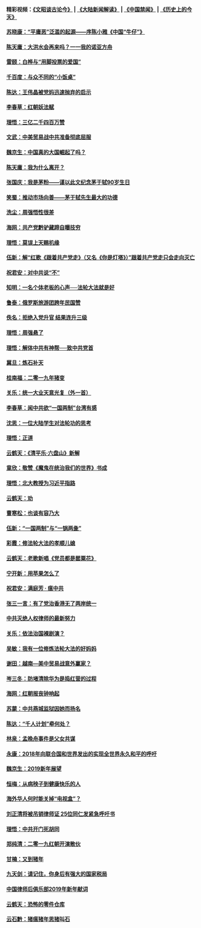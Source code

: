 #### 精彩视频：[《文昭谈古论今》](https://github.com/gfw-breaker/wenzhao/blob/master/README.md?t=01171231) | [《大陆新闻解读》](https://github.com/gfw-breaker/ntdtv-comedy/blob/master/README.md?t=01171231) | [《中国禁闻》](https://github.com/gfw-breaker/ntdtv-news/blob/master/README.md?t=01171231) | [《历史上的今天》](https://github.com/gfw-breaker/today-in-history/blob/master/README.md?t=01171231) 

#### [苏晓康：“平庸恶”泛滥的起源——序陈小雅《中国“牛仔”》](../pages/nsc993/n10982008.md?t=01171231) 

#### [陈天庸：大洪水会再来吗？一一我的诺亚方舟](../pages/nsc993/n10981086.md?t=01171231) 

#### [雷颐：白桦与“用脚投票的爱国”](../pages/nsc993/n10981048.md?t=01171231) 

#### [千百度：与众不同的“小饭桌”](../pages/nsc993/n10978639.md?t=01171231) 

#### [陈达：王伟晶被党妈迅速抛弃的启示](../pages/nsc993/n10976450.md?t=01171231) 

#### [李春草：红朝妖法赋](../pages/nsc993/n10976387.md?t=01171231) 

#### [理悟：三亿二千四百万赞](../pages/nsc993/n10975966.md?t=01171231) 

#### [文武：中美贸易战中共准备彻底屈服](../pages/nsc993/n10974571.md?t=01171231) 

#### [魏京生：中国真的大国崛起了吗？](../pages/nsc993/n10974530.md?t=01171231) 

#### [陈天庸：我为什么离开？](../pages/nsc993/n10974493.md?t=01171231) 

#### [张国庆：我是茅粉——谨以此文纪念茅于轼90岁生日](../pages/nsc993/n10974477.md?t=01171231) 

#### [笑蜀：推动市场向善——茅于轼先生最大的功德](../pages/nsc993/n10974451.md?t=01171231) 

#### [洗尘：周强悟性很差](../pages/nsc993/n10973701.md?t=01171231) 

#### [海网：共产党黔驴藏蹄自曝技穷](../pages/nsc993/n10969562.md?t=01171231) 

#### [理悟：莫误上天赐机缘](../pages/nsc993/n10969514.md?t=01171231) 

#### [伍新：解“红歌《跟着共产党走》（又名《你是灯塔》）”跟着共产党走只会走向灭亡](../pages/nsc993/n10969074.md?t=01171231) 

#### [祝君安：对中共说“不”](../pages/nsc993/n10968464.md?t=01171231) 

#### [知明：一名个体老板的心声──法轮大法就是好](../pages/nsc993/n10967473.md?t=01171231) 

#### [鲁泰：俄罗斯旅游团跨年民国赞](../pages/nsc993/n10967035.md?t=01171231) 

#### [佚名：拒绝入党升官  结果连升三级](../pages/nsc993/n10965069.md?t=01171231) 

#### [理悟：周强悬了](../pages/nsc993/n10965044.md?t=01171231) 

#### [理悟：解体中共有神帮──致中共党首](../pages/nsc993/n10963824.md?t=01171231) 

#### [冀旦：炼石补天](../pages/nsc993/n10963818.md?t=01171231) 

#### [桂南福：二零一九年猪变](../pages/nsc993/n10963774.md?t=01171231) 

#### [关乐：统一大业天意光复（外一首）](../pages/nsc993/n10963765.md?t=01171231) 

#### [李春草：闻中共欲“一国两制”台湾有感](../pages/nsc993/n10963761.md?t=01171231) 

#### [沈思：一位大陆学生对法轮功的思考](../pages/nsc993/n10960706.md?t=01171231) 

#### [理悟：正道](../pages/nsc993/n10960529.md?t=01171231) 

#### [云鹤天：《清平乐‧六盘山》新解](../pages/nsc993/n10959258.md?t=01171231) 

#### [童欣：敬赞《魔鬼在统治我们的世界》书成](../pages/nsc993/n10959244.md?t=01171231) 

#### [理悟：北大教授为习近平指路](../pages/nsc993/n10959234.md?t=01171231) 

#### [云鹤天：劝](../pages/nsc993/n10959226.md?t=01171231) 

#### [曹寒松：也谈有容乃大](../pages/nsc993/n10959191.md?t=01171231) 

#### [伍新：“一国两制”与“一锅两彘”](../pages/nsc993/n10958297.md?t=01171231) 

#### [彩霞：修法轮大法的孝顺儿媳](../pages/nsc993/n10958333.md?t=01171231) 

#### [云鹤天：老歌新唱《党员都是罂粟花》](../pages/nsc993/n10958225.md?t=01171231) 

#### [宁开新：用苹果怎么了](../pages/nsc993/n10955962.md?t=01171231) 

#### [祝君安：满庭芳 · 瘟中共](../pages/nsc993/n10955949.md?t=01171231) 

#### [张三一言：有了党治香港无了两岸统一](../pages/nsc993/n10955943.md?t=01171231) 

#### [中共灭绝人权律师的最新努力](../pages/nsc993/n10954725.md?t=01171231) 

#### [关乐：依法治国裸剧演？](../pages/nsc993/n10952420.md?t=01171231) 

#### [吴敏：我有一位修炼法轮大法的好妈妈](../pages/nsc993/n10952484.md?t=01171231) 

#### [谢田：越南—美中贸易战意外赢家？](../pages/nsc993/n10940351.md?t=01171231) 

#### [岑三冬：防堵清除华为是捣红营的过程](../pages/nsc993/n10952342.md?t=01171231) 

#### [海网：红朝报丧钟响起](../pages/nsc993/n10951480.md?t=01171231) 

#### [苏蒙：中共燕城监狱因她而扬名](../pages/nsc993/n10951476.md?t=01171231) 

#### [陈达：“千人计划”牵何处？](../pages/nsc993/n10951466.md?t=01171231) 

#### [林泉：孟晚舟事件是父女共谋](../pages/nsc993/n10947780.md?t=01171231) 

#### [永康：2018年向联合国和世界发出的实现全世界永久和平的呼吁](../pages/nsc993/n10947756.md?t=01171231) 

#### [魏京生：2019新年展望](../pages/nsc993/n10947691.md?t=01171231) 

#### [恒梅：从病秧子到健康快乐的人](../pages/nsc993/n10947469.md?t=01171231) 

#### [海外华人何时能关掉“电视盒”？](../pages/nsc993/n10945406.md?t=01171231) 

#### [刘正清将被吊销律师证 25位同仁发紧急呼吁书](../pages/nsc993/n10944361.md?t=01171231) 

#### [理悟：中共开门死胡同](../pages/nsc993/n10944908.md?t=01171231) 

#### [郑纯清：二零一九红朝开演散伙](../pages/nsc993/n10944905.md?t=01171231) 

#### [甘楠：又到猪年](../pages/nsc993/n10944903.md?t=01171231) 

#### [九天剑：请记住，你身后有强大的国家税局](../pages/nsc993/n10944885.md?t=01171231) 

#### [中国律师后俱乐部2019年新年献词](../pages/nsc993/n10944348.md?t=01171231) 

#### [云鹤天：恐怖的零件仓库](../pages/nsc993/n10942847.md?t=01171231) 

#### [云石黔：猪瘟猪年思猪叫石](../pages/nsc993/n10943180.md?t=01171231) 

